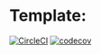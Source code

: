 # Template:
[![CircleCI](https://circleci.com/gh/aaronallenCS/Week2_Form.svg?style=svg)](https://app.circleci.com/pipelines/github/aaronallenCS/Week2_Form)
[![codecov](https://codecov.io/gh/aaronallenCS/week2_Form/branch/main/graph/badge.svg)](https://codecov.io/gh/aaronallenCS/week2_Form)

